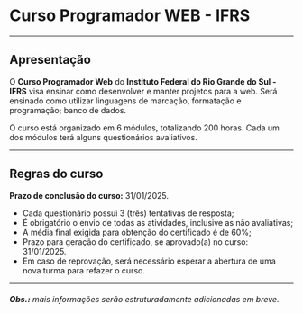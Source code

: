 # Curso Programador WEB - IFRS

---
## Apresentação
O **Curso Programador Web** do **Instituto Federal do Rio Grande do Sul - IFRS** visa ensinar como desenvolver e manter projetos para a web. Será  ensinado como utilizar linguagens de marcação, formatação e programação; banco de dados.   

O curso está organizado em 6 módulos, totalizando 200 horas. Cada um dos módulos terá alguns questionários avaliativos.

---
## Regras do curso
**Prazo de conclusão do curso:** 31/01/2025.

- Cada questionário possui 3 (três) tentativas de resposta;
- É obrigatório o envio de todas as atividades, inclusive as não avaliativas;
- A média final exigida para obtenção do certificado é de 60%;
- Prazo para geração do certificado, se aprovado(a) no curso: 31/01/2025.
- Em caso de reprovação, será necessário esperar a abertura de uma nova turma para refazer o curso.

---
###### **Obs.:**  mais informações serão estruturadamente adicionadas em breve.
